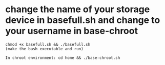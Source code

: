 # change the name of your storage device in basefull.sh and change to your username in base-chroot

```
chmod +x basefull.sh && ./basefull.sh
(make the bash executable and run)

In chroot environment: cd home && ./base-chroot.sh
```
